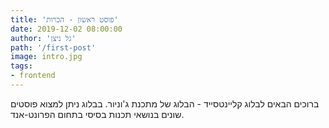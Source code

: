 ```yaml
---
title: 'פוסט ראשון - הכרות'
date: 2019-12-02 08:00:00
author: 'גל ניצן'
path: '/first-post'
image: intro.jpg
tags: 
- frontend
---
```


ברוכים הבאים לבלוג קליינטסייד - הבלוג של מתכנת ג'וניור. בבלוג ניתן למצוא פוסטים שונים בנושאי תכנות בסיסי בתחום הפרונט-אנד.